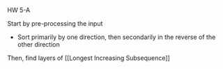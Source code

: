 HW 5-A

Start by pre-processing the input
- Sort primarily by one direction, then secondarily in the reverse of the other direction

Then, find layers of [[Longest Increasing Subsequence]]
